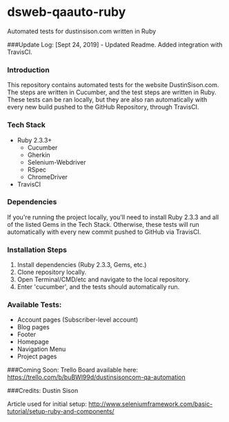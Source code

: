 # dsweb-qaauto-ruby
Automated tests for dustinsison.com written in Ruby

###Update Log:
[Sept 24, 2019] - Updated Readme. Added integration with TravisCI.

### Introduction
This repository contains automated tests for the website DustinSison.com. The steps are written in Cucumber, and the test steps are written in Ruby. These tests can be ran locally, but they are also ran automatically with every new build pushed to the GitHub Repository, through TravisCI.

### Tech Stack
- Ruby 2.3.3+
    - Cucumber
    - Gherkin
    - Selenium-Webdriver
    - RSpec
    - ChromeDriver
- TravisCI

### Dependencies
If you're running the project locally, you'll need to install Ruby 2.3.3 and all of the listed Gems in the Tech Stack. Otherwise, these tests will run automatically with every new commit pushed to GitHub via TravisCI.

### Installation Steps
1. Install dependencies (Ruby 2.3.3, Gems, etc.) 
2. Clone repository locally.
3. Open Terminal/CMD/etc and navigate to the local repository.
4. Enter 'cucumber', and the tests should automatically run.

### Available Tests:
- Account pages (Subscriber-level account)
- Blog pages
- Footer
- Homepage
- Navigation Menu
- Project pages

###Coming Soon:
Trello Board available here: https://trello.com/b/buBWl99d/dustinsisoncom-qa-automation

###Credits:
Dustin Sison

Article used for initial setup: http://www.seleniumframework.com/basic-tutorial/setup-ruby-and-components/